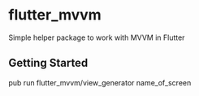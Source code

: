 # flutter_mvvm

Simple helper package to work with MVVM in Flutter

## Getting Started

pub run flutter_mvvm/view_generator name_of_screen
